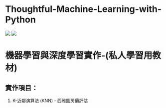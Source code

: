# Thoughtful-Machine-Learning-with-Python

<img src="https://img.shields.io/badge/%E6%A9%9F%E5%99%A8%E5%AD%B8%E7%BF%92-Python-blue">   <img src="https://img.shields.io/badge/K--%E6%9C%80%E8%BF%91%E9%84%B0%E6%BC%94%E7%AE%97%E6%B3%95-KNN-brightgreen">

# 機器學習與深度學習實作-(私人學習用教材)

## 實作項目：
1. K-近鄰演算法 (KNN) - 西雅圖房價評估
